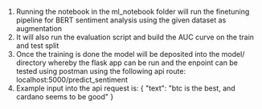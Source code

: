 1. Running the notebook in the ml_notebook folder will run the finetuning pipeline for BERT sentiment analysis using the given dataset as augmentation
2. It will also run the evaluation script and build the AUC curve on the train and test split
3. Once the training is done the model will be deposited into the model/ directory whereby the flask app can be run and the enpoint can be tested using postman using the following api route: localhost:5000/predict_sentiment
4. Example input into the api request is: {
    "text": "btc is the best, and cardano seems to be good"
}
